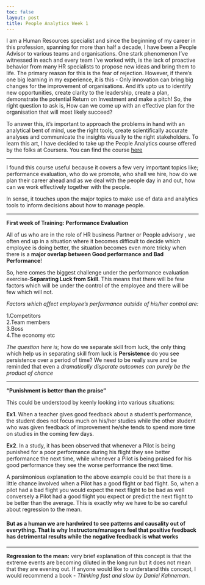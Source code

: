 ```yaml
--- 
toc: false
layout: post
title: People Analytics Week 1
---
```


I am a Human Resources specialist and since the beginning of my career in this profession, spanning for more than half a decade, I have been a People Advisor to various teams and organisations. One stark phenomenon I’ve witnessed in each and every team I’ve worked with, is the lack of proactive behavior from many HR specialists to propose new ideas and bring them to life. The primary reason for this is the fear of rejection. However, if there’s one big learning in my experience, it is this - Only innovation can bring big changes for the improvement of organisations. And it’s upto us to identify new opportunities, create clarity to the leadership, create a plan, demonstrate the potential Return on Investment and make a pitch! So, the right question to ask is, How can we come up with an effective plan for the organisation that will most likely succeed?

To answer this, it’s important to approach the problems in hand with an analytical bent of mind, use the right tools, create scientifically accurate analyses and communicate the insights visually to the right stakeholders. To learn this art, I have decided to take up the People Analytics course offered by the folks at Coursera. You can find the course [here](https://www.coursera.org/learn/wharton-people-analytics) 

---
I found this course useful because it covers a few very important topics like; performance evaluation, who do we promote, who shall we hire, how do we plan their career ahead and as we deal with the people day in and out, how can we work effectively together with the people.

In sense, it touches upon the major topics to make use of data and analytics tools to inform decisions about how to manage people.

---

**First week of Training: Performance Evaluation**

All of us who are in the role of HR business Partner or People advisory , we often end up in a situation where it becomes difficult to decide which employee is doing better, the situation becomes even more tricky when there is a **major overlap between Good performance and Bad Performance**!

So, here comes the biggest challenge under the performance evaluation exercise-**Separating Luck from Skill**. This means that there will be few factors which will be under the control of the employee and there will be few which will not.

_Factors which affect employee’s performance outside of his/her control are:_

1.Competitors  
2.Team members  
3.Boss  
4.The economy etc 

_The question here is;_ how do we separate skill from luck, the only thing which help us in separating skill from luck is **Persistence** do you see persistence over a period of time? We need to be really sure and be reminded that even a _dramatically disparate outcomes can purely be the product of chance_

---

**“Punishment is better than the praise”**

This could be understood by keenly looking into various situations:

**Ex1**. When a teacher gives good feedback about a student’s performance, the student does not focus much on his/her studies while the other student who was given feedback of improvement he/she tends to spend more time on studies in the coming few days.

**Ex2**. In a study, it has been observed that whenever a Pilot is being punished for a poor performance during his flight they see better performance the next time, while whenever a Pilot is being praised for his good performance they see the worse performance the next time.

A parsimonious explanation to the above example could be that there is a little chance involved when a Pilot has a good flight or bad flight. So, when a pilot had a bad flight you would expect the next flight to be bad as well conversely a Pilot had a good flight you expect or predict the next flight to be better than the average. This is exactly why we have to be so careful about regression to the mean.

#### But as a human we are hardwired to see patterns and causality out of everything. That is why Instructors/managers feel that positive feedback has detrimental results while the negative feedback is what works

---

**Regression to the mean:** very brief explanation of this concept is that the extreme events are becoming diluted in the long run but it does not mean that they are evening out.
If anyone would like to understand this concept, I would recommend a book - _Thinking fast and slow by Daniel Kahneman_.
